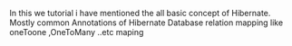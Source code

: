 In this we tutorial i have mentioned the all basic concept of Hibernate.
Mostly common  Annotations of Hibernate 
Database relation mapping like oneToone ,OneToMany ..etc maping 
